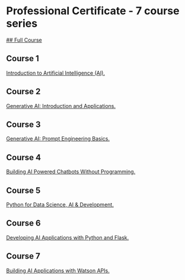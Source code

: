 # Professional Certificate - 7 course series
[## Full Course](https://www.coursera.org/account/accomplishments/specialization/certificate/A58TTVG5RHDR)

## Course 1
[Introduction to Artificial Intelligence (AI).
](https://www.coursera.org/account/accomplishments/certificate/BSFVLP8LKAMW)

## Course 2
[Generative AI: Introduction and Applications.
](https://www.coursera.org/account/accomplishments/certificate/JYG6S4QCJVMR)

## Course 3
[Generative AI: Prompt Engineering Basics.
](https://www.coursera.org/account/accomplishments/certificate/XEWYS66YNJ7G)

## Course 4
[Building AI Powered Chatbots Without Programming.
](https://www.coursera.org/account/accomplishments/certificate/KGPYQYRB4T3B)

## Course 5
[Python for Data Science, AI & Development.
](https://www.coursera.org/account/accomplishments/certificate/UL6UFDD55BHT)

## Course 6
[Developing AI Applications with Python and Flask.
](https://www.coursera.org/account/accomplishments/certificate/ZZC6AMP8ZFD7)

## Course 7
[Building AI Applications with Watson APIs.
](https://www.coursera.org/account/accomplishments/certificate/MF7VV4XX5MQ2)


